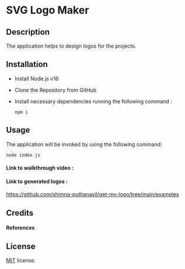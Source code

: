 # SVG Logo Maker

## Description

The application helps to design logos for the projects.

## Installation

- Install Node.js v16 
- Clone the Repository from GitHub
- Install  necessary dependencies running the following command :

  ```
  npm i 
  ```

## Usage
The application will be invoked by using the following command:

  ```
  node index.js
  ```


#### Link to walkthrough video :



#### Link to generated logos :

https://github.com/shimna-puthanayil/get-my-logo/tree/main/examples


## Credits

#### References


## License

[MIT](https://opensource.org/licenses/MIT) license.
